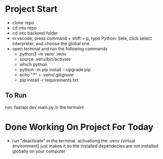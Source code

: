 # Project Start

- clone repo
- cd into repo
- cd into backend folder
- in vscode, press command + shift + p, type Python: Sele, click select interpreter, and choose the global one.
- open terminal and run the following commands
  - python3 -m venv .venv
  - source .venv/bin/activate
  - which python
  - python -m pip install --upgrade pip
  - echo "\*" > .venv/.gitignore
  - pip install -r requirements.txt

## To Run

run: fastapi dev main.py in the termainl

# Done Working On Project For Today

- run "deactivate" in the terminal. activationg the .venv (virtual environment) just makes it so the installed dependecies are not installed globally on your computer
